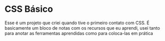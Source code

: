 # CSS Básico

Esse é um projeto que criei quando tive o primeiro contato com CSS.
É basicamente um bloco de notas com os recursos que eu aprendi, usei tanto para anotar as ferramentas aprendidas como para coloca-las em prática
